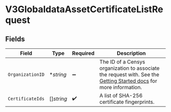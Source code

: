 # V3GlobaldataAssetCertificateListRequest


## Fields

| Field                                                                                                                                                                                              | Type                                                                                                                                                                                               | Required                                                                                                                                                                                           | Description                                                                                                                                                                                        |
| -------------------------------------------------------------------------------------------------------------------------------------------------------------------------------------------------- | -------------------------------------------------------------------------------------------------------------------------------------------------------------------------------------------------- | -------------------------------------------------------------------------------------------------------------------------------------------------------------------------------------------------- | -------------------------------------------------------------------------------------------------------------------------------------------------------------------------------------------------- |
| `OrganizationID`                                                                                                                                                                                   | **string*                                                                                                                                                                                          | :heavy_minus_sign:                                                                                                                                                                                 | The ID of a Censys organization to associate the request with. See the [Getting Started docs](https://docs.censys.com/reference/get-started#step-3-set-your-organization-id) for more information. |
| `CertificateIds`                                                                                                                                                                                   | []*string*                                                                                                                                                                                         | :heavy_check_mark:                                                                                                                                                                                 | A list of SHA-256 certificate fingerprints.                                                                                                                                                        |